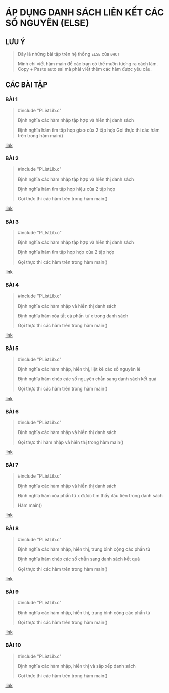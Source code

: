 # ÁP DỤNG DANH SÁCH LIÊN KẾT CÁC SỐ NGUYÊN (ELSE)

## LƯU Ý

> Đây là những bài tập trên hệ thống `ELSE` của `ĐHCT`
> 
> Mình chỉ viết hàm main để các bạn có thể mườn tượng ra cách làm. Copy + Paste auto sai mà phải viết thêm các hàm được yêu cầu.

## CÁC BÀI TẬP

### BÀI 1

> #include "PListLib.c"
> 
> Định nghĩa các hàm nhập tập hợp và hiển thị danh sách
> 
> Định nghĩa hàm tìm tập hợp giao của 2 tập hợp
> Gọi thực thi các hàm trên trong hàm main()

[link](./1.c)

### BÀI 2

> #include "PListLib.c"
> 
> Định nghĩa các hàm nhập tập hợp và hiển thị danh sách
> 
> Định nghĩa hàm tìm tập hợp hiệu của 2 tập hợp
> 
> Gọi thực thi các hàm trên trong hàm main()

[link](./2.c)

### BÀI 3

> #include "PLIstLib.c"
> 
> Định nghĩa các hàm nhập tập hợp và hiển thị danh sách
> 
> Định nghĩa hàm tìm tập hợp hợp của 2 tập hợp
> 
> Gọi thực thi các hàm trên trong hàm main()

[link](./3.c)

### BÀI 4

> #include "PListLib.c"
> 
> Định nghĩa các hàm nhập và hiển thị danh sách
> 
> Định nghĩa hàm xóa tất cả phần tử x trong danh sách
> 
> Gọi thực thi các hàm trên trong hàm main()

[link](./4.c)

### BÀI 5

> #include "PListLib.c"
> 
> Định nghĩa các hàm nhập, hiển thị, liệt kê các số nguyên lẻ
> 
> Định nghĩa hàm chép các số nguyên chẵn sang danh sách kết quả
> 
> Gọi thực thi các hàm trên trong hàm main()

[link](./5.c)

### BÀI 6

> #include "PListLib.c"
> 
> Định nghĩa các hàm nhập và hiển thị danh sách
> 
> Gọi thực thi hàm nhập và hiển thị trong hàm main()

[link](./6.c)

### BÀI 7

> #include "PListLib.c"
> 
> Định nghĩa các hàm nhập và hiển thị danh sách
> 
> Định nghĩa hàm xóa phần tử x được tìm thấy đầu tiên trong danh sách
> 
> Hàm main()

[link](./7.c)

### BÀI 8

> #include "PListLib.c"
> 
> Định nghĩa các hàm nhập, hiển thị, trung bình cộng các phần tử
> 
> Định nghĩa hàm chép các số chẵn sang danh sách kết quả
> 
> Gọi thực thi các hàm trên trong hàm main()

[link](./8.c)

### BÀI 9

> #include "PListLib.c"
> 
> Định nghĩa các hàm nhập, hiển thị, trung bình cộng các phần tử
> 
> Gọi thực thi các hàm trên trong hàm main()

[link](./9.c)

### BÀI 10

> #include "PListLib.c"
> 
> Định nghĩa các hàm nhập, hiển thị và sắp xếp danh sách
> 
> Gọi thực thi các hàm trên trong hàm main()

[link](./10.c)
